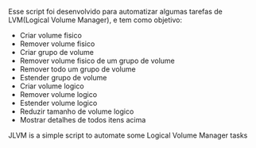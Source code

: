 Esse script foi desenvolvido para automatizar algumas tarefas de LVM(Logical Volume Manager), e tem como objetivo:

* Criar volume fisico
* Remover volume fisico
* Criar grupo de volume
* Remover volume fisico de um grupo de volume
* Remover todo um grupo de volume
* Estender grupo de volume
* Criar volume logico
* Remover volume logico
* Estender volume logico
* Reduzir tamanho de volume logico
* Mostrar detalhes de todos itens acima





JLVM is a simple script to automate some Logical Volume Manager tasks
